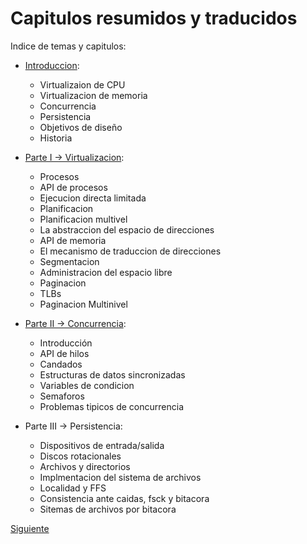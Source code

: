 # Capitulos resumidos y traducidos

Indice de temas y capitulos:

* [Introduccion](./Introduccion/Introduccion.md):

  * Virtualizaion de CPU
  * Virtualizacion de memoria
  * Concurrencia
  * Persistencia
  * Objetivos de diseño
  * Historia

* [Parte I &rarr; Virtualizacion](./Virtualizacion/Procesos.md):

  * Procesos
  * API de procesos
  * Ejecucion directa limitada
  * Planificacion
  * Planificacion multivel
  * La abstraccion del espacio de direcciones
  * API de memoria
  * El mecanismo de traduccion de direcciones
  * Segmentacion
  * Administracion del espacio libre
  * Paginacion
  * TLBs
  * Paginacion Multinivel

* [Parte II &rarr; Concurrencia](./Concurrencia/Introduccion.md):

  * Introducción  
  * API de hilos
  * Candados
  * Estructuras de datos sincronizadas
  * Variables de condicion
  * Semaforos
  * Problemas tipicos de concurrencia

* Parte III &rarr; Persistencia:

  * Dispositivos de entrada/salida
  * Discos rotacionales
  * Archivos y directorios
  * Implmentacion del sistema de archivos
  * Localidad y FFS
  * Consistencia ante caidas, fsck y bitacora
  * Sitemas de archivos por bitacora

[Siguiente](./Introduccion/Introduccion.md)
